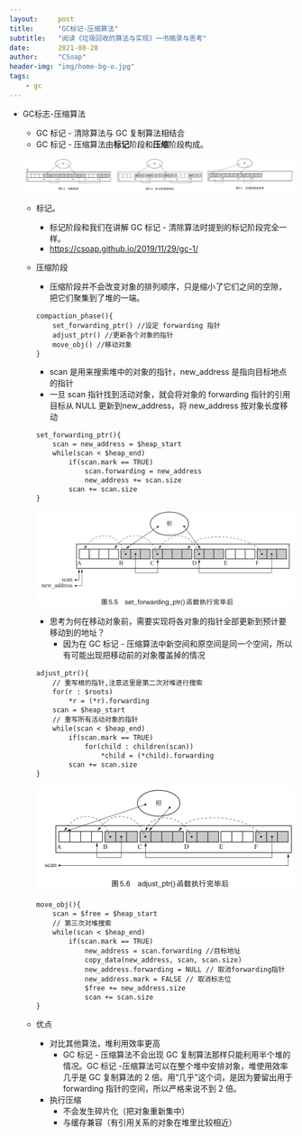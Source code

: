 ```yaml
---
layout:     post
title:      "GC标记-压缩算法"
subtitle:   "阅读《垃圾回收的算法与实现》一书摘录与思考"
date:       2021-08-28
author:     "CSoap"
header-img: "img/home-bg-o.jpg"
tags:
    - gc
---
```

- GC标志-压缩算法
    -  GC 标记 - 清除算法与 GC 复制算法相结合
    - GC 标记 - 压缩算法由**标记**阶段和**压缩**阶段构成。

    ![GC 标记 -压缩算法](/img/in-post/post-js-version/gc_17.png "GC 标记 -压缩算法")

    - 标记。
        - 标记阶段和我们在讲解 GC 标记 - 清除算法时提到的标记阶段完全一样。
        - https://csoap.github.io/2019/11/29/gc-1/
    - 压缩阶段
        - 压缩阶段并不会改变对象的排列顺序，只是缩小了它们之间的空隙，把它们聚集到了堆的一端。

        ```
        compaction_phase(){
            set_forwarding_ptr() //设定 forwarding 指针
            adjust_ptr() //更新各个对象的指针
            move_obj() //移动对象
        }
        ```
        - scan 是用来搜索堆中的对象的指针，new_address 是指向目标地点的指针
        - 一旦 scan 指针找到活动对象，就会将对象的 forwarding 指针的引用目标从 NULL 更新到new_address，将 new_address 按对象长度移动

        ```
        set_forwarding_ptr(){
            scan = new_address = $heap_start
            while(scan < $heap_end)
                if(scan.mark == TRUE)
                    scan.forwarding = new_address
                    new_address += scan.size
                scan += scan.size
        }
        ```

        ![set_forwarding_ptr()函数执行完毕后](/img/in-post/post-js-version/gc_18.png "set_forwarding_ptr()函数执行完毕后")

        - 思考为何在移动对象前，需要实现将各对象的指针全部更新到预计要移动到的地址？
            - 因为在 GC 标记 - 压缩算法中新空间和原空间是同一个空间，所以有可能出现把移动前的对象覆盖掉的情况
        
        ```
        adjust_ptr(){
            // 重写根的指针,注意这里是第二次对堆进行搜索
            for(r : $roots)
                *r = (*r).forwarding
            scan = $heap_start
            // 重写所有活动对象的指针
            while(scan < $heap_end)
                if(scan.mark == TRUE)
                    for(child : children(scan))
                        *child = (*child).forwarding
                scan += scan.size
        }
        ```

        ![adjust_ptr()函数执行完毕后](/img/in-post/post-js-version/gc_19.png "adjust_ptr()函数执行完毕后")

        ```
        move_obj(){
            scan = $free = $heap_start
            // 第三次对堆搜索
            while(scan < $heap_end)
                if(scan.mark == TRUE)
                    new_address = scan.forwarding //目标地址
                    copy_data(new_address, scan, scan.size)
                    new_address.forwarding = NULL // 取消forwarding指针
                    new_address.mark = FALSE // 取消标志位
                    $free += new_address.size
                    scan += scan.size
        }
        ```

    - 优点
        - 对比其他算法，堆利用效率更高
            -  GC 标记 - 压缩算法不会出现 GC 复制算法那样只能利用半个堆的情况。GC 标记 -压缩算法可以在整个堆中安排对象，堆使用效率几乎是 GC 复制算法的 2 倍。用“几乎”这个词，是因为要留出用于 forwarding 指针的空间，所以严格来说不到 2 倍。
        - 执行压缩
            - 不会发生碎片化（把对象重新集中）
            - 与缓存兼容（有引用关系的对象在堆里比较相近）